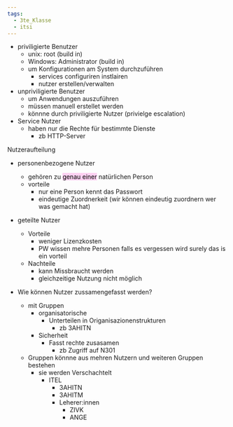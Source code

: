 ```yaml
---
tags:
  - 3te_Klasse
  - itsi
---
```

- priviligierte Benutzer
	- unix: root (build in)
	- Windows: Administrator (build in)
	- um Konfigurationen am System durchzuführen
		- services configuriren instlairen
		- nutzer erstellen/verwalten
- unpriviligierte Benutzer
	- um Anwendungen auszuführen
	- müssen manuell erstellet werden
	- könnne durch priviligierte Nutzer (privielge escalation)
- Service Nutzer
	- haben nur die Rechte für bestimmte Dienste
		- zb HTTP-Server

Nutzeraufteilung
- personenbezogene Nutzer
	- gehören zu <mark style="background: #FFB8EBA6;">genau einer</mark> natürlichen Person
	- vorteile
		- nur eine Person kennt das Passwort
		- eindeutige Zuordnerkeit (wir können eindeutig zuordnern wer was gemacht hat)
- geteilte Nutzer
	- Vorteile
		- weniger Lizenzkosten
		- PW wissen mehre Personen falls  es vergessen wird surely das is ein vorteil
	- Nachteile
		- kann Missbraucht werden
		- gleichzeitige Nutzung nicht möglich

- Wie können Nutzer zussamengefasst werden?
	- mit Gruppen
		- organisatorische
			- Unterteilen in Origanisazionenstrukturen
				- zb 3AHITN
		- Sicherheit
			- Fasst rechte zusasamen
				- zb Zugriff auf N301
	- Gruppen könnne aus mehren Nutzern und weiteren Gruppen bestehen
		- sie werden Verschachtelt 
			- ITEL
				- 3AHITN
				- 3AHITM
				- Leherer:innen
					- ZIVK
					- ANGE